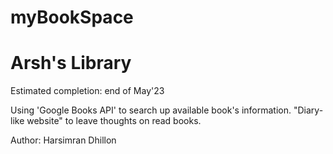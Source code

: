 # myBookSpace
# Arsh's Library

Estimated completion: end of May'23

Using 'Google Books API' to search up available book's information.
"Diary-like website" to leave thoughts on read books.


Author: Harsimran Dhillon
